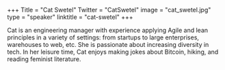 +++
Title = "Cat Swetel"
Twitter = "CatSwetel"
image = "cat_swetel.jpg"
type = "speaker"
linktitle = "cat-swetel"
+++

Cat is an engineering manager with experience applying Agile and lean principles in a variety of settings: from startups to large enterprises, warehouses to web, etc. She is passionate about increasing diversity in tech. In her leisure time, Cat enjoys making jokes about Bitcoin, hiking, and reading feminist literature.
